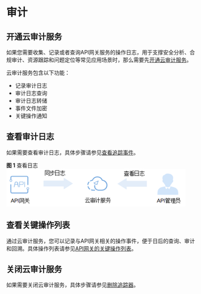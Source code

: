 # 审计<a name="apig-zh-ug-180307058"></a>

## 开通云审计服务<a name="section5818187122016"></a>

如果您需要收集、记录或者查询API网关服务的操作日志，用于支撑安全分析、合规审计、资源跟踪和问题定位等常见应用场景时，那么需要先[开通云审计服务](https://support.huaweicloud.com/qs-cts/cts_02_0001.html)。

云审计服务包含以下功能：

-   记录审计日志
-   审计日志查询
-   审计日志转储
-   事件文件加密
-   关键操作通知

## 查看审计日志<a name="section692621242111"></a>

如果需要查看审计日志，具体步骤请参见[查看追踪事件](https://support.huaweicloud.com/qs-cts/cts_02_0002.html)。

**图 1**  查看日志<a name="fig15723104472"></a>  
![](figures/查看日志.png "查看日志")

## 查看关键操作列表<a name="section4811165463115"></a>

通过云审计服务，您可以记录与API网关相关的操作事件，便于日后的查询、审计和回溯。具体操作列表请参见[API网关的关键操作列表](https://support.huaweicloud.com/usermanual-cts/cts_03_0072.html)。

## 关闭云审计服务<a name="section1823164017202"></a>

如果需要关闭云审计服务，具体步骤请参见[删除追踪器](https://support.huaweicloud.com/usermanual-cts/cts_03_0004.html)。

